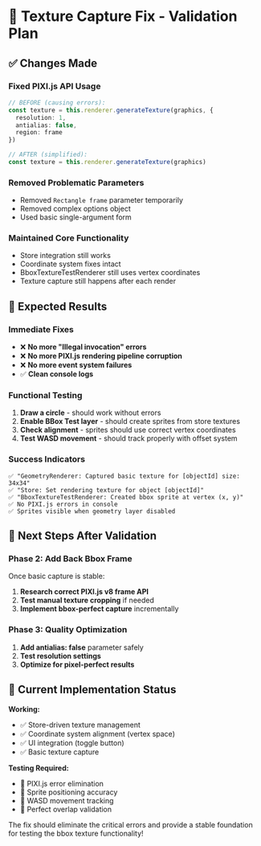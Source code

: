 # 🔧 Texture Capture Fix - Validation Plan

## ✅ **Changes Made**

### **Fixed PIXI.js API Usage**
```typescript
// BEFORE (causing errors):
const texture = this.renderer.generateTexture(graphics, {
  resolution: 1,
  antialias: false, 
  region: frame
})

// AFTER (simplified):
const texture = this.renderer.generateTexture(graphics)
```

### **Removed Problematic Parameters**
- Removed `Rectangle frame` parameter temporarily
- Removed complex options object
- Used basic single-argument form

### **Maintained Core Functionality**
- Store integration still works
- Coordinate system fixes intact  
- BboxTextureTestRenderer still uses vertex coordinates
- Texture capture still happens after each render

## 🎯 **Expected Results**

### **Immediate Fixes**
- ❌ **No more "Illegal invocation" errors**
- ❌ **No more PIXI.js rendering pipeline corruption**
- ❌ **No more event system failures**
- ✅ **Clean console logs**

### **Functional Testing**
1. **Draw a circle** - should work without errors
2. **Enable BBox Test layer** - should create sprites from store textures
3. **Check alignment** - sprites should use correct vertex coordinates
4. **Test WASD movement** - should track properly with offset system

### **Success Indicators**
```
✅ "GeometryRenderer: Captured basic texture for [objectId] size: 34x34"
✅ "Store: Set rendering texture for object [objectId]" 
✅ "BboxTextureTestRenderer: Created bbox sprite at vertex (x, y)"
✅ No PIXI.js errors in console
✅ Sprites visible when geometry layer disabled
```

## 🎯 **Next Steps After Validation**

### **Phase 2: Add Back Bbox Frame**
Once basic capture is stable:
1. **Research correct PIXI.js v8 frame API**
2. **Test manual texture cropping** if needed
3. **Implement bbox-perfect capture** incrementally

### **Phase 3: Quality Optimization**  
1. **Add antialias: false** parameter safely
2. **Test resolution settings**
3. **Optimize for pixel-perfect results**

## 🎯 **Current Implementation Status**

**Working:**
- ✅ Store-driven texture management
- ✅ Coordinate system alignment (vertex space)
- ✅ UI integration (toggle button)
- ✅ Basic texture capture

**Testing Required:**
- 🔄 PIXI.js error elimination
- 🔄 Sprite positioning accuracy
- 🔄 WASD movement tracking
- 🔄 Perfect overlap validation

The fix should eliminate the critical errors and provide a stable foundation for testing the bbox texture functionality!